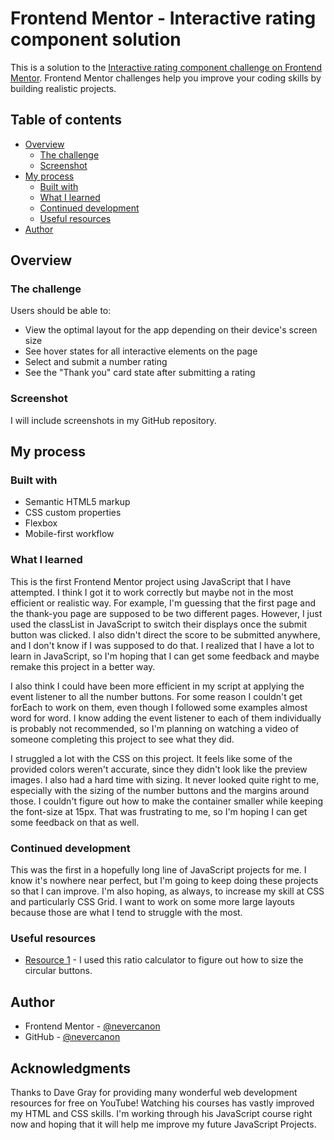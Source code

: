 # Frontend Mentor - Interactive rating component solution

This is a solution to the [Interactive rating component challenge on Frontend Mentor](https://www.frontendmentor.io/challenges/interactive-rating-component-koxpeBUmI). Frontend Mentor challenges help you improve your coding skills by building realistic projects. 

## Table of contents

- [Overview](#overview)
  - [The challenge](#the-challenge)
  - [Screenshot](#screenshot)
- [My process](#my-process)
  - [Built with](#built-with)
  - [What I learned](#what-i-learned)
  - [Continued development](#continued-development)
  - [Useful resources](#useful-resources)
- [Author](#author)

## Overview

### The challenge

Users should be able to:

- View the optimal layout for the app depending on their device's screen size
- See hover states for all interactive elements on the page
- Select and submit a number rating
- See the "Thank you" card state after submitting a rating

### Screenshot

I will include screenshots in my GitHub repository.

## My process

### Built with

- Semantic HTML5 markup
- CSS custom properties
- Flexbox
- Mobile-first workflow

### What I learned

This is the first Frontend Mentor project using JavaScript that I have attempted. I think I got it to work correctly but maybe not in the most efficient or realistic way. For example, I'm guessing that the first page and the thank-you page are supposed to be two different pages. However, I just used the classList in JavaScript to switch their displays once the submit button was clicked. I also didn't direct the score to be submitted anywhere, and I don't know if I was supposed to do that. I realized that I have a lot to learn in JavaScript, so I'm hoping that I can get some feedback and maybe remake this project in a better way.

I also think I could have been more efficient in my script at applying the event listener to all the number buttons. For some reason I couldn't get forEach to work on them, even though I followed some examples almost word for word. I know adding the event listener to each of them individually is probably not recommended, so I'm planning on watching a video of someone completing this project to see what they did.

I struggled a lot with the CSS on this project. It feels like some of the provided colors weren't accurate, since they didn't look like the preview images. I also had a hard time with sizing. It never looked quite right to me, especially with the sizing of the number buttons and the margins around those. I couldn't figure out how to make the container smaller while keeping the font-size at 15px. That was frustrating to me, so I'm hoping I can get some feedback on that as well.

### Continued development

This was the first in a hopefully long line of JavaScript projects for me. I know it's nowhere near perfect, but I'm going to keep doing these projects so that I can improve. I'm also hoping, as always, to increase my skill at CSS and particularly CSS Grid. I want to work on some more large layouts because those are what I tend to struggle with the most.

### Useful resources

- [Resource 1](http://www.alcula.com/calculators/math/ratio-calculator/) - I used this ratio calculator to figure out how to size the circular buttons.

## Author

- Frontend Mentor - [@nevercanon](https://www.frontendmentor.io/profile/nevercanon)
- GitHub - [@nevercanon](https://www.github.com/nevercanon)

## Acknowledgments

Thanks to Dave Gray for providing many wonderful web development resources for free on YouTube! Watching his courses has vastly improved my HTML and CSS skills. I'm working through his JavaScript course right now and hoping that it will help me improve my future JavaScript Projects.
